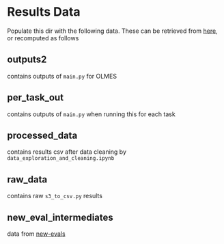 # Results Data

Populate this dir with the following data. These can be retrieved from [here](https://drive.google.com/drive/folders/1weYlEOlHrA_fzT2OsRa40uLc4EKTGz1D?usp=share_link), or recomputed as follows



## outputs2
contains outputs of `main.py` for OLMES
## per_task_out
contains outputs of `main.py` when running this for each task
## processed_data
contains results csv after data cleaning by `data_exploration_and_cleaning.ipynb`
## raw_data
contains raw `s3_to_csv.py` results
## new_eval_intermediates
data from [new-evals](https://github.com/davidheineman/new-evals/blob/main/analysis/notebooks/cheap_decisions/math_code_dec_acc.ipynb)